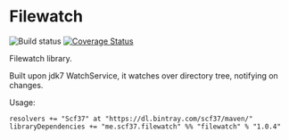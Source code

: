 # Filewatch
![Build status](https://travis-ci.org/scf37/filewatch.svg?branch=master)
[![Coverage Status](https://coveralls.io/repos/github/scf37/filewatch/badge.svg?branch=master&42)](https://coveralls.io/github/scf37/filewatch?branch=master)

Filewatch library.

Built upon jdk7 WatchService, it watches over directory tree, notifying on changes.

Usage:

```
resolvers += "Scf37" at "https://dl.bintray.com/scf37/maven/"
libraryDependencies += "me.scf37.filewatch" %% "filewatch" % "1.0.4"
```

